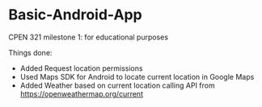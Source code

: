 # Basic-Android-App
CPEN 321 milestone 1: for educational purposes

Things done:
- Added Request location permissions
- Used Maps SDK for Android to locate current location in Google Maps
- Added Weather based on current location calling API from https://openweathermap.org/current

